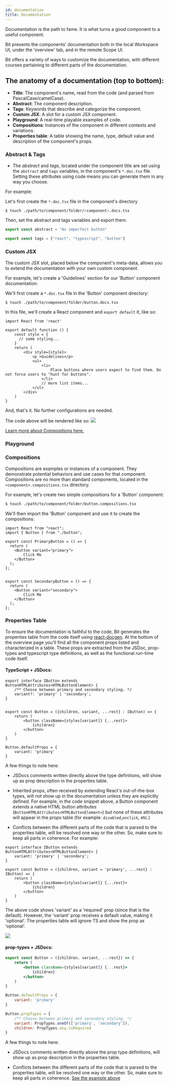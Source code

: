 ```yaml
---
id: documentation
title: Documentation
---
```


Documentation is the path to fame. It is what turns a good component to a useful component. 

Bit presents the components' documentation both in the local Workspace UI, under the 'overview' tab, and in the remote Scope UI. 

Bit offers a variety of ways to customize the documentation, with different courses pertaining to different parts of the documentation.

## The anatomy of a documentation (top to bottom):

* __Title__: The component's name, read from the code (and parsed from PascalCase/camelCase).
* __Abstract__: The component description. 
* __Tags__: Keywords that describe and categorize the component. 
* __Custom JSX__: A slot for a custom JSX component.
* __Playground__: A real-time playable examples of code.
* __Compositions__: Instances of the component in different contexts and variations.  
* __Properties table__: A table showing the name, type, default value and description of the component's props.

### Abstract & Tags
* The _abstract_ and _tags_, located under the component title are set using the `abstract` and `tags` variables, in the component's `*.doc.tsx` file. Setting these attributes using code means you can generate them in any way you choose.

For example:

Let's first create the `*.doc.tsx` file in the component's directory

```sh
$ touch ./path/to/component/folder/<component>.docs.tsx
```

Then, set the abstract and tags variables and export them.

```javascript
export const abstract = "An imperfect button"

export const tags = ["react", "typescript", "button"]
```

### Custom JSX
The custom JSX slot, placed below the component's meta-data, allows you to extend the documentation with your own custom component.

For example, let's create a 'Guidelines' section for our 'Button' component documentation:

We'll first create a `*.doc.tsx` file in the 'Button' component directory:
```sh
$ touch ./path/to/component/folder/button.docs.tsx
```

In this file, we'll create a React component and `export default` it, like so:

```tsx
import React from 'react'

export default function () {
    const style = {
      // some styling...
    }
    return (
        <div style={style}>
            <p >Guidelines</p>
            <ul>
                <li>
                    Place buttons where users expect to find them. Do not force users to "hunt for buttons".
                </li>
                // more list items...
            </ul>
        </div>
    )
}
```
And, that's it. No further configurations are needed.

The code above will be rendered like so:
![](https://res.cloudinary.com/blog-assets/image/upload/v1595893358/Screen_Shot_2020-07-28_at_2.39.53_jcccrz.png)

[Learn more about Compositions here.]()
### Playground

### Compositions
Compositions are examples or instances of a component. They demonstrate potential behaviors and use cases for that component. Compositions are no more than standard components, located in the `<component>.compositions.tsx` directory.

For example, let's create two simple compositions for a 'Button' component:

```sh
$ touch ./path/to/component/folder/button.compositions.tsx
```
We'll then import the 'Button' component and use it to create the compositions:

```tsx
import React from "react";
import { Button } from "./button";

export const PrimaryButton = () => {
  return (
    <Button variant="primary">
        Click Me
    </Button>
  );
};


export const SecondaryButton = () => {
  return (
    <Button variant="secondary">
        Click Me
    </Button>
  );
};
```


###  Properties Table

To ensure the documentation is faithful to the code, Bit generates the properties table from the code itself using [react-docgen](https://github.com/reactjs/react-docgen). At the bottom of the overview page you'll find all the component props listed and characterized in a table. These props are extracted from the JSDoc, prop-types and typescript type definitions, as well as the functional run-time code itself.

#### TypeScript + JSDocs:
```tsx
export interface IButton extends  ButtonHTMLAttributes<HTMLButtonElement> {
    /** Choose between primary and secondary styling. */
    variant?: 'primary' | 'secondary';
}


export const Button = ({children, variant, ...rest} : IButton) => {
    return (
        <button className={styles[variant]} {...rest}>
            {children}
        </button>
    )
}

Button.defaultProps = {
    variant: 'primary'
}
```

A few things to note here:

* JSDocs comments written directly above the type definitions, will show up as prop description in the properties table.

* Inherited props, often received by extending React's out-of-the-box types, will not show up in the documentation unless they are explicitly defined. For example, in the code snippet above, a Button component extends a native HTML button attributes (`ButtonHTMLAttributes<HTMLButtonElement>`) but none of these attributes will appear in the props table (for example: `disabled`,`onclick`, etc.)


*  Conflicts between the different parts of the code that is parsed to the properties table, will be resolved one way or the other. So, make sure to keep all parts in coherence.
For example:
```tsx
export interface IButton extends  ButtonHTMLAttributes<HTMLButtonElement> {
    variant: 'primary' | 'secondary';
}

export const Button = ({children, variant = 'primary', ...rest} : IButton) => {
    return (
        <button className={styles[variant]} {...rest}>
            {children}
        </button>
    )
}
```
The above code shows 'variant' as a 'required' prop (since that is the default). However, the 'variant' prop receives a default value, making it 'optional'. The properties table will ignore TS and show the prop as 'optional'. 


![](https://res.cloudinary.com/blog-assets/image/upload/v1595377690/props_screenshot_vuv0px.png)

#### prop-types + JSDocs:

```jsx
export const Button = ({children, variant, ...rest}) => {
    return (
        <button className={styles[variant]} {...rest}>
            {children}
        </button>
    )
}

Button.defaultProps = {
    variant: 'primary'
}

Button.propTypes = {
    /** Choose between primary and secondary styling. */
    variant: PropTypes.oneOf(['primary', 'secondary']),
    children: PropTypes.any.isRequired
}
```
A few things to note here:

* JSDocs comments written directly above the prop type definitions, will show up as prop description in the properties table.

*  Conflicts between the different parts of the code that is parsed to the properties table, will be resolved one way or the other. So, make sure to keep all parts in coherence. [See the example above]()
